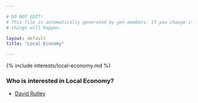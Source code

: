 ```yaml
---

# DO NOT EDIT!
# This file is automatically generated by get-members. If you change it, bad
# things will happen.

layout: default
title: "Local Economy"

---
```


{% include interests/local-economy.md %}

### Who is interested in Local Economy?


* [David Rutley](../members/david-rutley.html)
